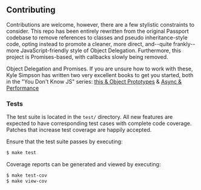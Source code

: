 ## Contributing

Contributions are welcome, however, there are a few stylistic constraints to
consider. This repo has been entirely rewritten from the original Passport
codebase to remove references to classes and pseudo inheritance-style code,
opting instead to promote a cleaner, more direct, and--quite frankly--more
JavaScript-friendly style of Object Delegation. Furthermore, this project is
Promises-based, with callbacks slowly being removed.

Object Delegation and Promises. If you are unsure how to work with these,
Kyle Simpson has written two very excellent books to get you started, both
in the "You Don't Know JS" series: [this & Object Prototypes](https://www.amazon.com/You-Dont-Know-JS-Prototypes/dp/1491904151) &
[Async & Performance](https://www.amazon.com/You-Dont-Know-JS-Performance/dp/1491904224)

### Tests

The test suite is located in the `test/` directory.  All new features are
expected to have corresponding test cases with complete code coverage.  Patches
that increase test coverage are happily accepted.

Ensure that the test suite passes by executing:

```bash
$ make test
```

Coverage reports can be generated and viewed by executing:

```bash
$ make test-cov
$ make view-cov
```
